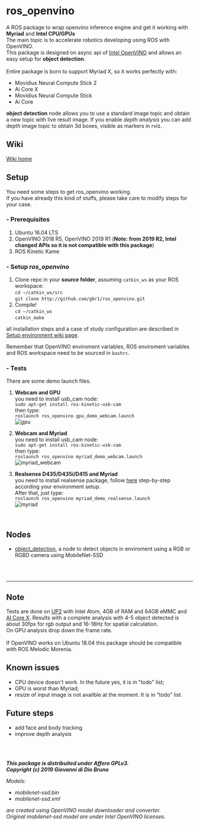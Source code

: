 # **ros_openvino**
A ROS package to wrap openvino inference engine and get it working with **Myriad** and **Intel CPU/GPUs**<br>
The main topic is to accelerate robotics developing using ROS with OpenVINO.<br>
This package is designed on async api of [Intel OpenVINO](https://software.intel.com/en-us/openvino-toolkit) and allows an easy setup for **object detection**.<br><br>
Entire package is born to support Myriad X, so it works perfectly with:
- Movidius Neural Compute Stick 2
- Ai Core X
- Movidius Neural Compute Stick
- Ai Core

**object detection** node allows you to use a standard image topic and obtain a new topic with live result image. 
If you enable *depth analysis* you can add depth image topic to obtain 3d boxes, visible as markers in rviz.

## **Wiki**
[Wiki home](https://github.com/gbr1/ros_openvino/wiki)

## **Setup**
You need some steps to get ros_openvino working.<br>
If you have already this kind of stuffs, please take care to modify steps for your case.

### **- Prerequisites**
1. Ubuntu 16.04 LTS
2. OpenVINO 2018 R5, OpenVINO 2019 R1 (__Note: from 2019 R2, Intel changed APIs so it is not compatible with this package__)
3. ROS Kinetic Kame

### **- Setup** ***ros_openvino***
1. Clone repo in your **source folder**, assuming `catkin_ws` as your ROS workspace:<br>
`cd ~/catkin_ws/src`<br>
`git clone http://github.com/gbr1/ros_openvino.git`<br>
2. Compile!<br>
`cd ~/catkin_ws`<br>
`catkin_make`

all installation steps and a case of study configuration are described in [Setup environment wiki page](https://github.com/gbr1/ros_openvino/wiki/Setup-environment).


Remember that OpenVINO enviroment variables, ROS enviroment variables and ROS workspace need to be sourced in `bashrc`. <br>


### **- Tests**

There are some demo launch files.
1. **Webcam and GPU**
<br>you need to install usb_cam node:<br>
`sudo apt-get install ros-kinetic-usb-cam`
<br>then type:<br>
`roslaunch ros_openvino gpu_demo_webcam.launch`
<br>![gpu](https://user-images.githubusercontent.com/9216366/53649736-21db3400-3c43-11e9-9353-ee603390aedc.png)

2. **Webcam and Myriad**
<br>you need to install usb_cam node:<br>
`sudo apt-get install ros-kinetic-usb-cam`
<br>then type:<br>
`roslaunch ros_openvino myriad_demo_webcam.launch`
<br>![myriad_webcam](https://user-images.githubusercontent.com/9216366/53649817-5b13a400-3c43-11e9-963c-7f41e899b72c.png)

3. **Realsense D435/D435i/D415 and Myriad**
<br>you need to install realsense package, follow [here](https://github.com/intel-ros/realsense) step-by-step according your environment setup.<br>
After that, just type:<br>
`roslaunch ros_openvino myriad_demo_realsense.launch`
<br>![myriad](https://user-images.githubusercontent.com/9216366/53649915-98783180-3c43-11e9-81ab-2579c291af1e.png)
<br>

## **Nodes**
- [object_detection](https://github.com/gbr1/ros_openvino/wiki/Object-Detection), a node to detect objects in enviroment using a RGB or RGBD camera using MobileNet-SSD

<br>
<br>

---
## Note
Tests are done on [UP2](https://up-board.org/upsquared/specifications/) with Intel Atom, 4GB of RAM and 64GB eMMC and [AI Core X](https://up-board.org/ai-core-x/).
Results with a complete analysis with 4-5 object detected is about 30fps for rgb output and 16-18Hz for spatial calculation.
<br>
On GPU analysis drop down the frame rate.
<br><br>
If OpenVINO works on Ubuntu 18.04 this package should be compatible with ROS Melodic Morenia.

## Known issues
- CPU device doesn't work.  In the future yes, it is in "todo" list;
- GPU is worst than Myriad;
- resize of input image is not availble at the moment. It is in "todo" list.

## Future steps
- add face and body tracking
- improve depth analysis

<br>
<br>

***This package is distribuited under Affero GPLv3.*** <br>
***Copyright (c) 2019 Giovanni di Dio Bruno***

*Models:*
- *mobilenet-ssd.bin*
- *mobilenet-ssd.xml*

*are created using OpenVINO model downloader and converter.*<br>
*Original mobilenet-ssd model are under Intel OpenVINO licenses.*
